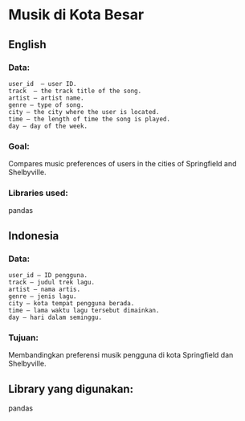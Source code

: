 # Musik di Kota Besar

## English
### Data:

    user_id  — user ID.
    track  — the track title of the song.
    artist — artist name.
    genre — type of song.
    city — the city where the user is located.
    time — the length of time the song is played.
    day — day of the week.

### Goal:

Compares music preferences of users in the cities of Springfield and Shelbyville.
### Libraries used:

pandas

## Indonesia
### Data:

    user_id — ID pengguna.
    track — judul trek lagu.
    artist — nama artis.
    genre — jenis lagu.
    city — kota tempat pengguna berada.
    time — lama waktu lagu tersebut dimainkan.
    day — hari dalam seminggu.

### Tujuan:

Membandingkan preferensi musik pengguna di kota Springfield dan Shelbyville.
## Library yang digunakan:
pandas
